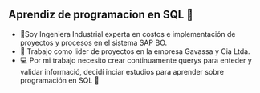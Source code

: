 ## Aprendiz de programacion en SQL 👋

- 🌟Soy Ingeniera Industrial experta en costos e implementación de proyectos y procesos en el sistema SAP BO. 
- 🔭 Trabajo como lider de proyectos en la empresa Gavassa y Cia Ltda.
- 💻 Por mi trabajo necesito crear continuamente querys para enteder y validar informació, decidí inciar estudios para aprender sobre programación en SQL
🌱
